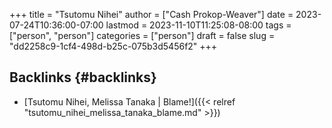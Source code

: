 +++
title = "Tsutomu Nihei"
author = ["Cash Prokop-Weaver"]
date = 2023-07-24T10:36:00-07:00
lastmod = 2023-11-10T11:25:08-08:00
tags = ["person", "person"]
categories = ["person"]
draft = false
slug = "dd2258c9-1cf4-498d-b25c-075b3d5456f2"
+++

## Backlinks {#backlinks}

-   [Tsutomu Nihei, Melissa Tanaka | Blame!]({{< relref "tsutomu_nihei_melissa_tanaka_blame.md" >}})
